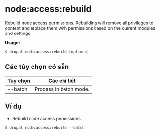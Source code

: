 # node:access:rebuild
Rebuild node access permissions. Rebuilding will remove all privileges to content and replace them with permissions based on the current modules and settings.

**Usage:**
```
$ drupal node:access:rebuild [options]
```

## Các tùy chọn có sẵn
Tùy chọn | Các chi tiết
-------|-------------
--batch | Process in batch mode.

## Ví dụ
* Rebuild node access permissions
```
$ drupal node:access:rebuild --batch
```
